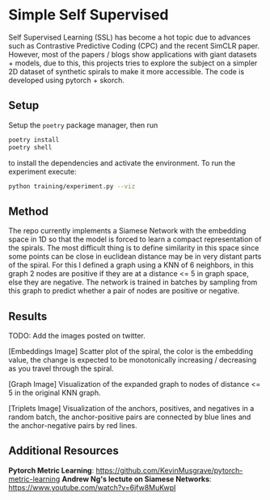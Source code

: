 # Simple Self Supervised

Self Supervised Learning (SSL) has become a hot topic due to advances such as Contrastive Predictive Coding (CPC) and the recent SimCLR paper. However, most of the papers / blogs show applications with giant datasets + models, due to this, this projects tries to explore the subject on a simpler 2D dataset of synthetic spirals to make it more accessible. The code is developed using pytorch + skorch.

## Setup

Setup the `poetry` package manager, then run

```bash
poetry install
poetry shell
```

to install the dependencies and activate the environment. To run the experiment execute:

```bash
python training/experiment.py --viz
```

## Method
The repo currently implements a Siamese Network with the embedding space in 1D so that the model is forced to learn a compact representation of the spirals. The most difficult thing is to define similarity in this space since some points can be close in euclidean distance may be in very distant parts of the spiral. For this I defined a graph using a KNN of 6 neighbors, in this graph 2 nodes are positive if they are at a distance <= 5 in graph space, else they are negative. The network is trained in batches by sampling from this graph to predict whether a pair of nodes are positive or negative.

## Results
TODO: Add the images posted on twitter.

[Embeddings Image]
Scatter plot of the spiral, the color is the embedding value, the change is expected to be monotonically increasing / decreasing as you travel through the spiral.

[Graph Image]
Visualization of the expanded graph to nodes of distance <= 5 in the original KNN graph.

[Triplets Image]
Visualization of the anchors, positives, and negatives in a random batch, the anchor-positive pairs are connected by blue lines and the anchor-negative pairs by red lines.

## Additional Resources
**Pytorch Metric Learning**: https://github.com/KevinMusgrave/pytorch-metric-learning
**Andrew Ng's lectute on Siamese Networks**: https://www.youtube.com/watch?v=6jfw8MuKwpI